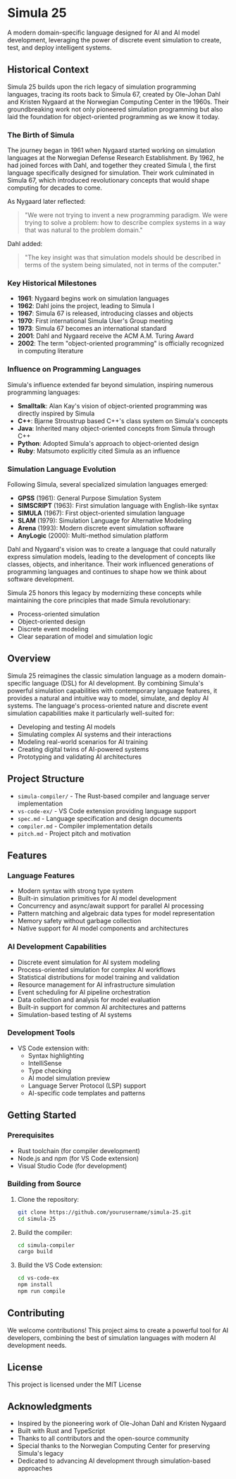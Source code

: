 # Simula 25

A modern domain-specific language designed for AI and AI model development, leveraging the power of discrete event simulation to create, test, and deploy intelligent systems.

## Historical Context

Simula 25 builds upon the rich legacy of simulation programming languages, tracing its roots back to Simula 67, created by Ole-Johan Dahl and Kristen Nygaard at the Norwegian Computing Center in the 1960s. Their groundbreaking work not only pioneered simulation programming but also laid the foundation for object-oriented programming as we know it today.

### The Birth of Simula

The journey began in 1961 when Nygaard started working on simulation languages at the Norwegian Defense Research Establishment. By 1962, he had joined forces with Dahl, and together they created Simula I, the first language specifically designed for simulation. Their work culminated in Simula 67, which introduced revolutionary concepts that would shape computing for decades to come.

As Nygaard later reflected:
> "We were not trying to invent a new programming paradigm. We were trying to solve a problem: how to describe complex systems in a way that was natural to the problem domain."

Dahl added:
> "The key insight was that simulation models should be described in terms of the system being simulated, not in terms of the computer."

### Key Historical Milestones

- **1961**: Nygaard begins work on simulation languages
- **1962**: Dahl joins the project, leading to Simula I
- **1967**: Simula 67 is released, introducing classes and objects
- **1970**: First international Simula User's Group meeting
- **1973**: Simula 67 becomes an international standard
- **2001**: Dahl and Nygaard receive the ACM A.M. Turing Award
- **2002**: The term "object-oriented programming" is officially recognized in computing literature

### Influence on Programming Languages

Simula's influence extended far beyond simulation, inspiring numerous programming languages:

- **Smalltalk**: Alan Kay's vision of object-oriented programming was directly inspired by Simula
- **C++**: Bjarne Stroustrup based C++'s class system on Simula's concepts
- **Java**: Inherited many object-oriented concepts from Simula through C++
- **Python**: Adopted Simula's approach to object-oriented design
- **Ruby**: Matsumoto explicitly cited Simula as an influence

### Simulation Language Evolution

Following Simula, several specialized simulation languages emerged:

- **GPSS** (1961): General Purpose Simulation System
- **SIMSCRIPT** (1963): First simulation language with English-like syntax
- **SIMULA** (1967): First object-oriented simulation language
- **SLAM** (1979): Simulation Language for Alternative Modeling
- **Arena** (1993): Modern discrete event simulation software
- **AnyLogic** (2000): Multi-method simulation platform

Dahl and Nygaard's vision was to create a language that could naturally express simulation models, leading to the development of concepts like classes, objects, and inheritance. Their work influenced generations of programming languages and continues to shape how we think about software development.

Simula 25 honors this legacy by modernizing these concepts while maintaining the core principles that made Simula revolutionary:
- Process-oriented simulation
- Object-oriented design
- Discrete event modeling
- Clear separation of model and simulation logic

## Overview

Simula 25 reimagines the classic simulation language as a modern domain-specific language (DSL) for AI development. By combining Simula's powerful simulation capabilities with contemporary language features, it provides a natural and intuitive way to model, simulate, and deploy AI systems. The language's process-oriented nature and discrete event simulation capabilities make it particularly well-suited for:

- Developing and testing AI models
- Simulating complex AI systems and their interactions
- Modeling real-world scenarios for AI training
- Creating digital twins of AI-powered systems
- Prototyping and validating AI architectures

## Project Structure

- `simula-compiler/` - The Rust-based compiler and language server implementation
- `vs-code-ex/` - VS Code extension providing language support
- `spec.md` - Language specification and design documents
- `compiler.md` - Compiler implementation details
- `pitch.md` - Project pitch and motivation

## Features

### Language Features
- Modern syntax with strong type system
- Built-in simulation primitives for AI model development
- Concurrency and async/await support for parallel AI processing
- Pattern matching and algebraic data types for model representation
- Memory safety without garbage collection
- Native support for AI model components and architectures

### AI Development Capabilities
- Discrete event simulation for AI system modeling
- Process-oriented simulation for complex AI workflows
- Statistical distributions for model training and validation
- Resource management for AI infrastructure simulation
- Event scheduling for AI pipeline orchestration
- Data collection and analysis for model evaluation
- Built-in support for common AI architectures and patterns
- Simulation-based testing of AI systems

### Development Tools
- VS Code extension with:
  - Syntax highlighting
  - IntelliSense
  - Type checking
  - AI model simulation preview
  - Language Server Protocol (LSP) support
  - AI-specific code templates and patterns

## Getting Started

### Prerequisites
- Rust toolchain (for compiler development)
- Node.js and npm (for VS Code extension)
- Visual Studio Code (for development)

### Building from Source

1. Clone the repository:
   ```bash
   git clone https://github.com/yourusername/simula-25.git
   cd simula-25
   ```

2. Build the compiler:
   ```bash
   cd simula-compiler
   cargo build
   ```

3. Build the VS Code extension:
   ```bash
   cd vs-code-ex
   npm install
   npm run compile
   ```

## Contributing

We welcome contributions! This project aims to create a powerful tool for AI developers, combining the best of simulation languages with modern AI development needs.

## License

This project is licensed under the MIT License

## Acknowledgments

- Inspired by the pioneering work of Ole-Johan Dahl and Kristen Nygaard
- Built with Rust and TypeScript
- Thanks to all contributors and the open-source community
- Special thanks to the Norwegian Computing Center for preserving Simula's legacy
- Dedicated to advancing AI development through simulation-based approaches